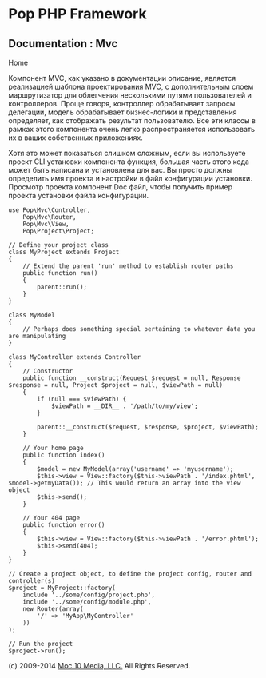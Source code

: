 Pop PHP Framework
=================

Documentation : Mvc
-------------------

Home

Компонент MVC, как указано в документации описание, является реализацией
шаблона проектирования MVC, с дополнительным слоем маршрутизатор для
облегчения несколькими путями пользователей и контроллеров. Проще
говоря, контроллер обрабатывает запросы делегации, модель обрабатывает
бизнес-логики и представления определяет, как отображать результат
пользователю. Все эти классы в рамках этого компонента очень легко
распространяется использовать их в ваших собственных приложениях.

Хотя это может показаться слишком сложным, если вы используете проект
CLI установки компонента функция, большая часть этого кода может быть
написана и установлена ​​для вас. Вы просто должны определить имя
проекта и настройки в файл конфигурации установки. Просмотр проекта
компонент Doc файл, чтобы получить пример проекта установки файла
конфигурации.

    use Pop\Mvc\Controller,
        Pop\Mvc\Router,
        Pop\Mvc\View,
        Pop\Project\Project;

    // Define your project class
    class MyProject extends Project
    {
        // Extend the parent 'run' method to establish router paths
        public function run()
        {
            parent::run();
        }
    }

    class MyModel
    {
        // Perhaps does something special pertaining to whatever data you are manipulating
    }

    class MyController extends Controller
    {
        // Constructor
        public function __construct(Request $request = null, Response $response = null, Project $project = null, $viewPath = null)
        {
            if (null === $viewPath) {
                $viewPath = __DIR__ . '/path/to/my/view';
            }

            parent::__construct($request, $response, $project, $viewPath);
        }

        // Your home page
        public function index()
        {
            $model = new MyModel(array('username' => 'myusername');
            $this->view = View::factory($this->viewPath . '/index.phtml', $model->getmyData()); // This would return an array into the view object
            $this->send();
        }

        // Your 404 page
        public function error()
        {
            $this->view = View::factory($this->viewPath . '/error.phtml');
            $this->send(404);
        }
    }

    // Create a project object, to define the project config, router and controller(s)
    $project = MyProject::factory(
        include '../some/config/project.php',
        include '../some/config/module.php',
        new Router(array(
            '/' => 'MyApp\MyController'
        ))
    );

    // Run the project
    $project->run();

\(c) 2009-2014 [Moc 10 Media, LLC.](http://www.moc10media.com) All
Rights Reserved.
